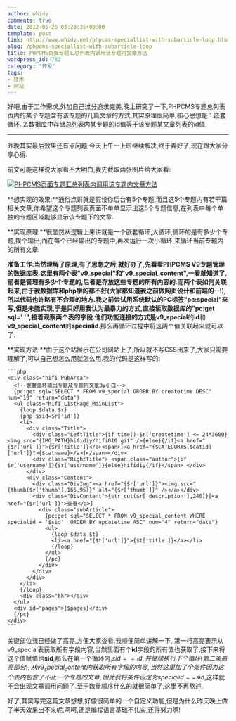 ```yaml
---
author: whidy
comments: true
date: 2012-05-26 03:28:35+00:00
template: post
link: http://www.whidy.net/phpcms-speciallist-with-subarticle-loop.html
slug: /phpcms-speciallist-with-subarticle-loop
title: PHPCMS页面专题汇总列表内调用该专题内文章方法
wordpress_id: 782
category: '开发'
tags:
- 技术
- 网站
---
```


好吧,由于工作需求,外加自己过分追求完美,晚上研究了一下,PHPCMS专题总列表页内的某个专题含有该专题的几篇文章的方式,其实原理很简单,核心思想是
1.嵌套循环.
2.数据库中存储总列表内某专题的id值等于该专题某文章列表的id值.



* * *



昨晚其实最后效果还有点问题,今天上午一上班继续解决,终于弄好了,现在跟大家分享心得.

前文可能这样说大家看不大明白,我先截取两张图片给大家看:

[![PHPCMS页面专题汇总列表内调用该专题内文章方法](/wp-content/uploads/2012/05/20120525previews1.jpg)](/wp-content/uploads/2012/05/20120525previews1.jpg)

**想实现的效果:**通俗点讲就是假设你后台有5个专题,而且这5个专题内有若干篇相关文章,你希望这个专题列表页面不单单显示出这5个专题信息,在列表中每个单独的专题区域能够显示该专题下的文章.

**实现原理:**很显然从逻辑上来讲就是一个嵌套循环,大循环,循环的是有多少个专题,挨个输出,而在每个已经输出的专题中,再次运行一次小循环,来循环当前专题内的所有文章.

**准备工作:**当然理解了原理,有了思想之后,就好办了,先看看PHPCMS V9专题管理的数据库表.这里有两个表"**v9_special**"和"**v9_special_content**",一看就知道了,前者是管理有多少个专题的,后者是存放这些专题的所有内容的.而两个表如何关联起来,由于我数据库和php学的都不好(大家都知道我之前做网页设计和前端的--!),所以代码也许略有不合理的地方.我之前尝试用系统默认的PC标签"**pc:special**"来写,但是未能实现,于是只好用我认为最暴力的方式,直接读取数据库的"**pc:get sql=' '**",接着观察两个表的字段.他们功能连接的方式是**v9_special**的**id**和**v9_special_content**的**specialid**.那么再循环过程中将这两个值关联起来就可以了.

**实现方法:**由于这个站展示在公司网站上了,所以就不写CSS出来了,大家只需要理解了,可以自己想怎么用就怎么用.我的代码是这样写的:


    
    ```php
    <div class="hifi_PubArea">
      <!--嵌套循环输出专题及专题内文章By小白-->
      {pc:get sql="SELECT * FROM v9_special ORDER BY createtime DESC" num="10" return="data"}
      <ul class="hifi_ListPage_MainList">
        {loop $data $r}
        {php $sid=$r['id']}
        <li>
          <div class="Title">
            <div class="LeftTitle">{if time()-$r['createtime'] <= 24*3600}<img src="{IMG_PATH}hifidiy/hifi010.gif" />{else}{/if}<a href="{$r['url']}">{$r['title']}</a><span>[<a href="{$CATEGORYS[$catid]['url']}">{$catname}</a>]</span></div>
            <div class="RightTitle"> <span class="author">{if $r['username']}{$r['username']}{else}hifidiy{/if}</span> </div>
          </div>
          <div class="Content">
            <div class="DivImg"><a href="{$r['url']}"><img src="{thumb($r['thumb'],165,95)}" alt="{$r['thumb']}" /></a></div>
            <div class="DivContent">{str_cut($r['description'],240)}[<a href="{$r['url']}">查看</a>]
              <div class="subArticle">
                {pc:get sql="SELECT * FROM v9_special_content WHERE specialid = '$sid'  ORDER BY updatetime ASC" num="4" return="data"}
                <ul>
                  {loop $data $t}
                  <li><a href="{$t['url']}">{$t['title']}</a></li>
                  {/loop}
                </ul>
                {/pc}
              </div>
            </div>
          </div>
        </li>
        {/loop}
        <div class="bk"></div>
      </ul>
      <div id="pages">{$pages}</div>
      {/pc}
    </div>
    ```



关键部位我已经做了高亮,方便大家查看.我顺便简单讲解一下, 第一行高亮表示从v9_special表获取所有字段内容,当然里面有个**id**字段的所有值也获取了,接下来将这个值赋值给**sid**,那么在第一个循环内,$sid==id,并继续执行下个循环(第二条高亮部分),从v9_special_content内获取所有字段的内容,当然这里加了个条件因为这个表内包含了不止一个专题的文章,因此我将条件设定为specialid==$sid,这样就不会出现文章调用问题了.至于数量顺序什么的就很简单了,这里不再熬述.

好了,其实写完这篇文章想想,好像很简单的一个自定义功能,但是为什么昨天晚上做了半天效果出不来呢,呵呵,还是编程语言基础不扎实,还得努力啊!
